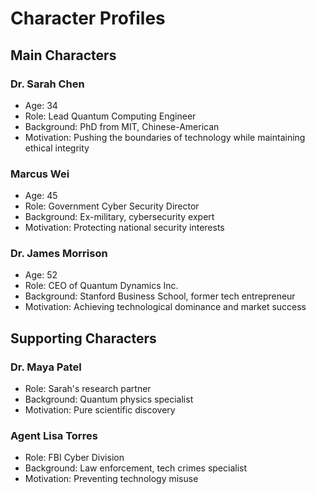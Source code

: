 # Character Profiles

## Main Characters

### Dr. Sarah Chen
- Age: 34
- Role: Lead Quantum Computing Engineer
- Background: PhD from MIT, Chinese-American
- Motivation: Pushing the boundaries of technology while maintaining ethical integrity

### Marcus Wei
- Age: 45
- Role: Government Cyber Security Director
- Background: Ex-military, cybersecurity expert
- Motivation: Protecting national security interests

### Dr. James Morrison
- Age: 52
- Role: CEO of Quantum Dynamics Inc.
- Background: Stanford Business School, former tech entrepreneur
- Motivation: Achieving technological dominance and market success

## Supporting Characters

### Dr. Maya Patel
- Role: Sarah's research partner
- Background: Quantum physics specialist
- Motivation: Pure scientific discovery

### Agent Lisa Torres
- Role: FBI Cyber Division
- Background: Law enforcement, tech crimes specialist
- Motivation: Preventing technology misuse